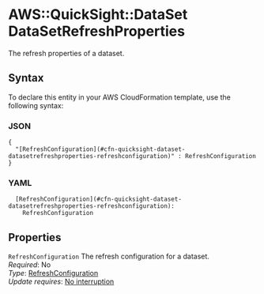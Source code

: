 # AWS::QuickSight::DataSet DataSetRefreshProperties<a name="aws-properties-quicksight-dataset-datasetrefreshproperties"></a>

The refresh properties of a dataset\.

## Syntax<a name="aws-properties-quicksight-dataset-datasetrefreshproperties-syntax"></a>

To declare this entity in your AWS CloudFormation template, use the following syntax:

### JSON<a name="aws-properties-quicksight-dataset-datasetrefreshproperties-syntax.json"></a>

```
{
  "[RefreshConfiguration](#cfn-quicksight-dataset-datasetrefreshproperties-refreshconfiguration)" : RefreshConfiguration
}
```

### YAML<a name="aws-properties-quicksight-dataset-datasetrefreshproperties-syntax.yaml"></a>

```
  [RefreshConfiguration](#cfn-quicksight-dataset-datasetrefreshproperties-refreshconfiguration): 
    RefreshConfiguration
```

## Properties<a name="aws-properties-quicksight-dataset-datasetrefreshproperties-properties"></a>

`RefreshConfiguration`  <a name="cfn-quicksight-dataset-datasetrefreshproperties-refreshconfiguration"></a>
The refresh configuration for a dataset\.  
*Required*: No  
*Type*: [RefreshConfiguration](aws-properties-quicksight-dataset-refreshconfiguration.md)  
*Update requires*: [No interruption](https://docs.aws.amazon.com/AWSCloudFormation/latest/UserGuide/using-cfn-updating-stacks-update-behaviors.html#update-no-interrupt)
